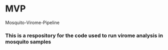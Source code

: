 # MVP
Mosquito-Virome-Pipeline

### This is a respository for the code used to run virome analysis in mosquito samples
